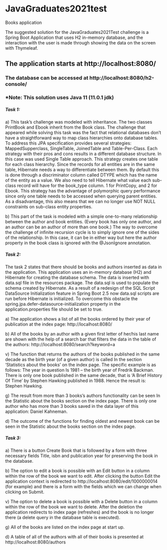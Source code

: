 # JavaGraduates2021test
Books application 

The suggested solution for the JavaGraduates2021Test challenge is a Spring Boot Application that uses H2 in-memory database, and the interaction with the user is made through
showing the data on the screen with Thymeleaf.

## The application starts at http://localhost:8080/
### The database can be accessed at http://localhost:8080/h2-console/
### *Note: This solution uses Java 11 (11.0.1 jdk)
##### Task 1:

a)	 This task’s challenge was modeled with inheritance. The two classes PrintBook and Ebook inherit from the Book class. 
The challenge that appeared while solving this task was the fact that relational databases don’t have a straightforward way to map class hierarchies onto database tables. 
To address this JPA specification provides several strategies: MappedSupperclass, SingleTable, JoinedTable and Table-Per-Class. Each strategy with their pros and cons results 
in a different database structure.
In this case was used Single Table approach. This strategy creates one table for each class hierarchy. Since the records for all entities are in the same table, Hibernate needs 
a way to differentiate between them. By default this is done through a discriminator column called DTYPE which has the name of the entity as a value. We also need to tell 
Hibernate what value each sub-class record will have for the book_type column. 1 for PrintCopy, and 2 for Ebook.
This strategy has the advantage of polymorphic query performance since only one table needs to be accessed when querying parent entities. As a disadvantage,
this also means that we can no longer use NOT NULL constraints on sub-class entity properties.

b)	This part of the task is modeled with a simple one-to-many relationship between the author and book entities. (Every book has only one author, and an author can be an author of more than one book.) The way to overcome the challenge of infinite recursion cycle is to simply ignore one of the sides of the relationship. In this case, it can be in either way but here the author property in the book class is ignored with the @JsonIgnore annotation.

##### Task 2:
The task 2 states that there should be books and authors inserted as data in the application. 
This application uses an in-memory database (H2) and Hibernate for creating the database schema. 
The data is inserted with data.sql file in the resources package. 
The data.sql is used to populate the schema created by Hibernate. 
As a result of a redesign of the SQL Script DataSource Initialization feature in Spring Boot 2.5 now data.sql scripts are run before Hibernate is initialized. 
To overcome this obstacle the spring.jpa.defer-datasource-initialization property in the application.properties file should be set to true.

a)	The application shows a list of all the books ordered by their year of publication at the index page: http://localhost:8080/ 

b)	All of the books by an author with a given first letter of her/his last name are shown with the help of a search bar that filters the data in the table of the authors:
http://localhost:8080/search?keyword=a 

v) 	   The function that returns the authors of the books published in the same decade as the birth year (of a given author) is called In the section ‘Statistics about the books’
on the index page. The specific example is as follows: The year in question Is 1981 – the birth year of Fredrik Backman. 
There is only one book published in the same decade, that is ‘A Brief History Of Time’ by Stephen Hawking published in 1988. Hence the result is: Stephen Hawking.

g)	  The result from more than 3 books’s authors functionality can be seen In the Statistic about the books section on the index page. There is only one author who has more 
than 3 books saved in the data layer of this application: Daniel Kahneman.

d)	 The outcome of the functions for finding oldest and newest book can be seen in the Statistic about the books section on the index page. 

##### Task 3:
a) There is a button Create Book that is followed by a form with three necessary fields Title, isbn and publication year for preserving the book in the database.

b) The option to edit a book is possible with an Edit button in a column within the row of the book we want to edit. After clicking the button Edit the application context 
is redirected to http://localhost:8080/edit/1000000014 (for example) and there is a form with the fields which we can change when clicking on Submit.

v) The option to delete a book is possible with a Delete button in a column within the row of the book we want to delete. After the deletion the application redirects to 
index page (refreshes) and the book is no longer there (a delete query in the database table is executed).

g) All of the books are listed on the index page at start up.

d) A table of all of the authors with all of their books is presented at http://localhost:8080/authors 
